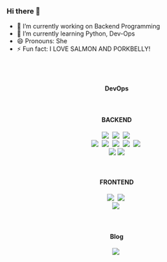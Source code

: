 ### Hi there 👋

- 🔭 I’m currently working on Backend Programming
- 🌱 I’m currently learning Python, Dev-Ops
- 😄 Pronouns: She
- ⚡ Fun fact: I LOVE SALMON AND PORKBELLY!
<!-- - 👯 I’m looking to collaborate on ...
- 🤔 I’m looking for help with ...
- 💬 Ask me about ...
- 📫 How to reach me: ... --> 

<br/>

  
<br/>

<h4 align="center"> DevOps </h4>
 
<p align="center">
</p>
<br/>
<h4 align="center"> BACKEND </h4>
 
<p align="center">
  <img src="https://img.shields.io/badge/Java-e75253?style=flat-square&logo=Java&logoColor=white"/></a>&nbsp 
  <img src="https://img.shields.io/badge/-python-%233776AB?style=flat-square&logo=python&logoColor=white"/></a>&nbsp 
  <img src="https://img.shields.io/badge/Javascript-ffb13b?style=flat-square&logo=javascript&logoColor=white"/></a>&nbsp
  <br>
  <img src="https://img.shields.io/badge/Spring-6D8B33F?style=flat-square&logo=Spring&logoColor=white"/>&nbsp 
  <img src="https://img.shields.io/badge/aws-333664?style=flat-square&logo=amazon-aws&logoColor=white"/></a>&nbsp 
  <img src="https://img.shields.io/badge/NGINX-009639?style=flat-square&logo=NGINX&logoColor=white"/></a>&nbsp;
  <img src="https://img.shields.io/badge/-FastApi-%23009688?style=flat-square&logo=fastapi&logoColor=white"/></a>&nbsp;
  <img src="https://img.shields.io/badge/-Flask-%23000000?style=flat-square&logo=flask&logoColor=white"/></a>&nbsp;
  <br>
  <img src="https://img.shields.io/badge/-MariaDb-%23003545?style=flat-square&logo=mariadb&logoColor=white"/>
  <img src="https://img.shields.io/badge/MongoDB-3fa037?style=flat-square&logo=MongoDB&logoColor=white"/>
</p>
<br/>

<h4 align="center"> FRONTEND </h4>
<p align="center">
  <img src="https://img.shields.io/badge/HTML-dd4b25?style=flat-square&logo=html5&logoColor=white"/></a>&nbsp 
  <img src="https://img.shields.io/badge/css-1572B6?style=flat-square&logo=css3&logoColor=white"/></a>&nbsp 
  <br>
  <img src="https://img.shields.io/badge/React-61DBFB?style=flat-square&logo=React&logoColor=white"/></a>&nbsp 
</p>

<br/>

<h4 align="center"> Blog </h4>
<p align="center">
  <a href="https://develop-note.tistory.com/"><img src="https://img.shields.io/badge/-Tistory-%23000000?style=flat-square&logo=tistory&logoColor=white&logo=tistory&link=https://naly-the-best-cat.tistory.com/" /></a>&nbsp 
</p>

<br/>
